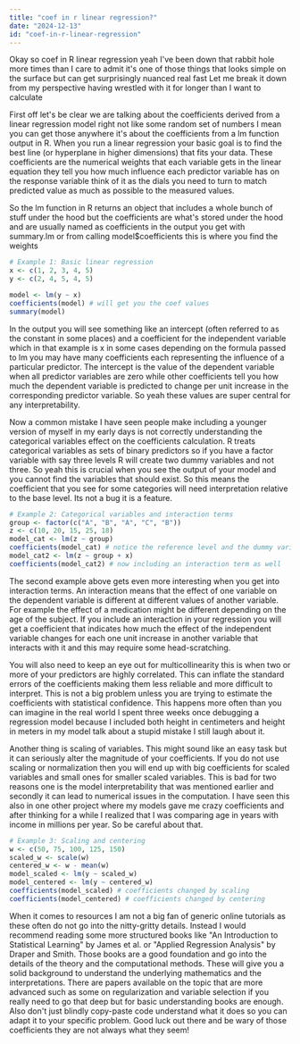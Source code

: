 ```yaml
---
title: "coef in r linear regression?"
date: "2024-12-13"
id: "coef-in-r-linear-regression"
---
```


Okay so coef in R linear regression yeah I've been down that rabbit hole more times than I care to admit it's one of those things that looks simple on the surface but can get surprisingly nuanced real fast Let me break it down from my perspective having wrestled with it for longer than I want to calculate

First off let's be clear we are talking about the coefficients derived from a linear regression model right not like some random set of numbers I mean you can get those anywhere it's about the coefficients from a lm function output in R. When you run a linear regression your basic goal is to find the best line (or hyperplane in higher dimensions) that fits your data. These coefficients are the numerical weights that each variable gets in the linear equation they tell you how much influence each predictor variable has on the response variable think of it as the dials you need to turn to match predicted value as much as possible to the measured values.

So the lm function in R returns an object that includes a whole bunch of stuff under the hood but the coefficients are what's stored under the hood and are usually named as coefficients in the output you get with summary.lm or from calling model$coefficients this is where you find the weights

```R
# Example 1: Basic linear regression
x <- c(1, 2, 3, 4, 5)
y <- c(2, 4, 5, 4, 5)

model <- lm(y ~ x)
coefficients(model) # will get you the coef values
summary(model)
```

In the output you will see something like an intercept (often referred to as the constant in some places) and a coefficient for the independent variable which in that example is x in some cases depending on the formula passed to lm you may have many coefficients each representing the influence of a particular predictor. The intercept is the value of the dependent variable when all predictor variables are zero while other coefficients tell you how much the dependent variable is predicted to change per unit increase in the corresponding predictor variable. So yeah these values are super central for any interpretability.

Now a common mistake I have seen people make including a younger version of myself in my early days is not correctly understanding the categorical variables effect on the coefficients calculation. R treats categorical variables as sets of binary predictors so if you have a factor variable with say three levels R will create two dummy variables and not three. So yeah this is crucial when you see the output of your model and you cannot find the variables that should exist. So this means the coefficient that you see for some categories will need interpretation relative to the base level. Its not a bug it is a feature.

```R
# Example 2: Categorical variables and interaction terms
group <- factor(c("A", "B", "A", "C", "B"))
z <- c(10, 20, 15, 25, 18)
model_cat <- lm(z ~ group)
coefficients(model_cat) # notice the reference level and the dummy variables
model_cat2 <- lm(z ~ group + x)
coefficients(model_cat2) # now including an interaction term as well
```

The second example above gets even more interesting when you get into interaction terms. An interaction means that the effect of one variable on the dependent variable is different at different values of another variable. For example the effect of a medication might be different depending on the age of the subject. If you include an interaction in your regression you will get a coefficient that indicates how much the effect of the independent variable changes for each one unit increase in another variable that interacts with it and this may require some head-scratching.

You will also need to keep an eye out for multicollinearity this is when two or more of your predictors are highly correlated. This can inflate the standard errors of the coefficients making them less reliable and more difficult to interpret. This is not a big problem unless you are trying to estimate the coefficients with statistical confidence. This happens more often than you can imagine in the real world I spent three weeks once debugging a regression model because I included both height in centimeters and height in meters in my model talk about a stupid mistake I still laugh about it.

Another thing is scaling of variables. This might sound like an easy task but it can seriously alter the magnitude of your coefficients. If you do not use scaling or normalization then you will end up with big coefficients for scaled variables and small ones for smaller scaled variables. This is bad for two reasons one is the model interpretability that was mentioned earlier and secondly it can lead to numerical issues in the computation. I have seen this also in one other project where my models gave me crazy coefficients and after thinking for a while I realized that I was comparing age in years with income in millions per year. So be careful about that.

```R
# Example 3: Scaling and centering
w <- c(50, 75, 100, 125, 150)
scaled_w <- scale(w)
centered_w <- w - mean(w)
model_scaled <- lm(y ~ scaled_w)
model_centered <- lm(y ~ centered_w)
coefficients(model_scaled) # coefficients changed by scaling
coefficients(model_centered) # coefficients changed by centering
```

When it comes to resources I am not a big fan of generic online tutorials as these often do not go into the nitty-gritty details. Instead I would recommend reading some more structured books like "An Introduction to Statistical Learning" by James et al. or "Applied Regression Analysis" by Draper and Smith. Those books are a good foundation and go into the details of the theory and the computational methods. These will give you a solid background to understand the underlying mathematics and the interpretations. There are papers available on the topic that are more advanced such as some on regularization and variable selection if you really need to go that deep but for basic understanding books are enough. Also don't just blindly copy-paste code understand what it does so you can adapt it to your specific problem. Good luck out there and be wary of those coefficients they are not always what they seem!
